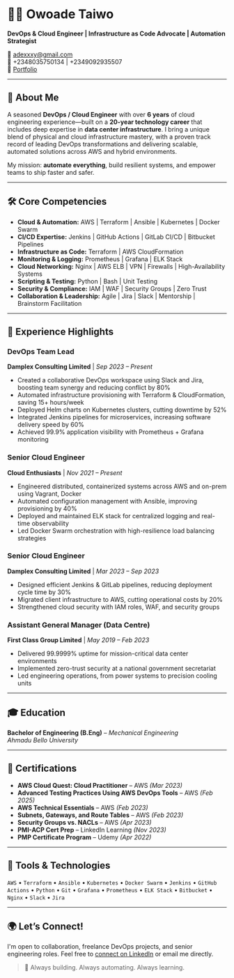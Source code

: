 # 👨‍💻 Owoade Taiwo

**DevOps & Cloud Engineer | Infrastructure as Code Advocate | Automation Strategist**

📧 adexxxy@gmail.com  
📱 +2348035750134 | +2349092935507  
🔗 [Portfolio](https://adexxy.github.io)

---

## 🚀 About Me

A seasoned **DevOps / Cloud Engineer** with over **6 years** of cloud engineering experience—built on a **20-year technology career** that includes deep expertise in **data center infrastructure**. I bring a unique blend of physical and cloud infrastructure mastery, with a proven track record of leading DevOps transformations and delivering scalable, automated solutions across AWS and hybrid environments.

My mission: **automate everything**, build resilient systems, and empower teams to ship faster and safer.

---

## 🛠️ Core Competencies

- **Cloud & Automation:** AWS | Terraform | Ansible | Kubernetes | Docker Swarm  
- **CI/CD Expertise:** Jenkins | GitHub Actions | GitLab CI/CD | Bitbucket Pipelines  
- **Infrastructure as Code:** Terraform | AWS CloudFormation  
- **Monitoring & Logging:** Prometheus | Grafana | ELK Stack  
- **Cloud Networking:** Nginx | AWS ELB | VPN | Firewalls | High-Availability Systems  
- **Scripting & Testing:** Python | Bash | Unit Testing  
- **Security & Compliance:** IAM | WAF | Security Groups | Zero Trust  
- **Collaboration & Leadership:** Agile | Jira | Slack | Mentorship | Brainstorm Facilitation  

---

## 💼 Experience Highlights

### **DevOps Team Lead**  
**Damplex Consulting Limited** | *Sep 2023 – Present*  
- Created a collaborative DevOps workspace using Slack and Jira, boosting team synergy and reducing conflict by 80%  
- Automated infrastructure provisioning with Terraform & CloudFormation, saving 15+ hours/week  
- Deployed Helm charts on Kubernetes clusters, cutting downtime by 52%  
- Integrated Jenkins pipelines for microservices, increasing software delivery speed by 60%  
- Achieved 99.9% application visibility with Prometheus + Grafana monitoring  

### **Senior Cloud Engineer**  
**Cloud Enthusiasts** | *Nov 2021 – Present*  
- Engineered distributed, containerized systems across AWS and on-prem using Vagrant, Docker  
- Automated configuration management with Ansible, improving provisioning by 40%  
- Deployed and maintained ELK stack for centralized logging and real-time observability  
- Led Docker Swarm orchestration with high-resilience load balancing strategies  

### **Senior Cloud Engineer**  
**Damplex Consulting Limited** | *Mar 2023 – Sep 2023*  
- Designed efficient Jenkins & GitLab pipelines, reducing deployment cycle time by 30%  
- Migrated client infrastructure to AWS, cutting operational costs by 20%  
- Strengthened cloud security with IAM roles, WAF, and security groups  

### **Assistant General Manager (Data Centre)**  
**First Class Group Limited** | *May 2019 – Feb 2023*  
- Delivered 99.9999% uptime for mission-critical data center environments  
- Implemented zero-trust security at a national government secretariat  
- Led engineering operations, from power systems to precision cooling units  

---

## 🎓 Education

**Bachelor of Engineering (B.Eng)** – *Mechanical Engineering*  
*Ahmadu Bello University*

---

## 📜 Certifications

- **AWS Cloud Quest: Cloud Practitioner** – AWS *(Mar 2023)*  
- **Advanced Testing Practices Using AWS DevOps Tools** – AWS *(Feb 2025)*  
- **AWS Technical Essentials** – AWS *(Feb 2023)*  
- **Subnets, Gateways, and Route Tables** – AWS *(Feb 2023)*  
- **Security Groups vs. NACLs** – AWS *(Apr 2023)*  
- **PMI-ACP Cert Prep** – LinkedIn Learning *(Nov 2023)*  
- **PMP Certificate Program** – Udemy *(Apr 2022)*  

---

## 🧰 Tools & Technologies

`AWS` • `Terraform` • `Ansible` • `Kubernetes` • `Docker Swarm` • `Jenkins` • `GitHub Actions` • `Python` • `Git` • `Grafana` • `Prometheus` • `ELK Stack` • `Bitbucket` • `Nginx` • `Slack` • `Jira`

---

## 🌍 Let’s Connect!

I'm open to collaboration, freelance DevOps projects, and senior engineering roles. Feel free to [connect on LinkedIn](https://www.linkedin.com/in/owoade-taiwo-5b34a943) or email me directly.

> 🚧 Always building. Always automating. Always learning.
